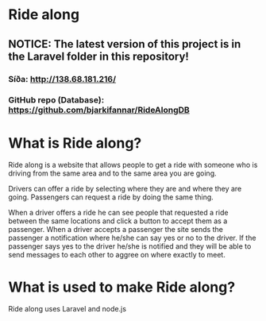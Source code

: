 # Ride along

## NOTICE: The latest version of this project is in the Laravel folder in this repository!

### Síða: http://138.68.181.216/
### GitHub repo (Database): https://github.com/bjarkifannar/RideAlongDB

# What is Ride along?

Ride along is a website that allows people to get a ride with someone who is driving from the same area and to the same area you are going.

Drivers can offer a ride by selecting where they are and where they are going. Passengers can request a ride by doing the same thing.

When a driver offers a ride he can see people that requested a ride between the same locations and click a button to accept them as a passenger.
When a driver accepts a passenger the site sends the passenger a notification where he/she can say yes or no to the driver.
If the passenger says yes to the driver he/she is notified and they will be able to send messages to each other to aggree on where exactly to meet.

# What is used to make Ride along?

Ride along uses Laravel and node.js
